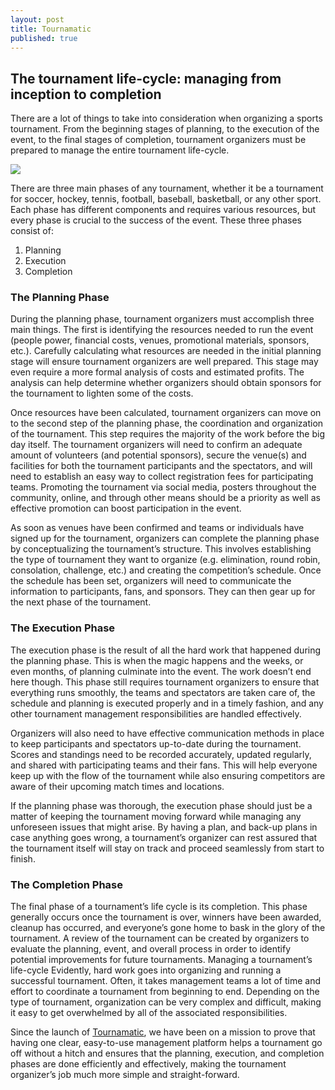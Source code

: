 ```yaml
---
layout: post
title: Tournamatic
published: true
---
```


## The tournament life-cycle: managing from inception to completion

There are a lot of things to take into consideration when organizing a sports tournament. From the beginning stages of planning, to the execution of the event, to the final stages of completion, tournament organizers must be prepared to manage the entire tournament life-cycle.

![](/images/tournament_cycle_hell.gif)

There are three main phases of any tournament, whether it be a tournament for soccer, hockey, tennis, football, baseball, basketball, or any other sport. Each phase has different components and requires various resources, but every phase is crucial to the success of the event. These three phases consist of:

1. Planning
2. Execution
3. Completion

### The Planning Phase
During the planning phase, tournament organizers must accomplish three main things. The first is identifying the resources needed to run the event (people power, financial costs, venues, promotional materials, sponsors, etc.). Carefully calculating what resources are needed in the initial planning stage will ensure tournament organizers are well prepared. This stage may even require a more formal analysis of costs and estimated profits. The analysis can help determine whether organizers should obtain sponsors for the tournament to lighten some of the costs.

Once resources have been calculated, tournament organizers can move on to the second step of the planning phase, the coordination and organization of the tournament. This step requires the majority of the work before the big day itself. The tournament organizers will need to confirm an adequate amount of volunteers (and potential sponsors), secure the venue(s) and facilities for both the tournament participants and the spectators, and will need to establish an easy way to collect registration fees for participating teams. Promoting the tournament via social media, posters throughout the community, online, and through other means should be a priority as well as effective promotion can boost participation in the event.

As soon as venues have been confirmed and teams or individuals have signed up for the tournament, organizers can complete the planning phase by conceptualizing the tournament’s structure. This involves establishing the type of tournament they want to organize (e.g. elimination, round robin, consolation, challenge, etc.) and creating the competition’s schedule. Once the schedule has been set, organizers will need to communicate the information to participants, fans, and sponsors. They can then gear up for the next phase of the tournament. 

### The Execution Phase
The execution phase is the result of all the hard work that happened during the planning phase. This is when the magic happens and the weeks, or even months, of planning culminate into the event. The work doesn’t end here though. This phase still requires tournament organizers to ensure that everything runs smoothly, the teams and spectators are taken care of, the schedule and planning is executed properly and in a timely fashion, and any other tournament management responsibilities are handled effectively. 

Organizers will also need to have effective communication methods in place to keep participants and spectators up-to-date during the tournament. Scores and standings need to be recorded accurately, updated regularly, and shared with participating teams and their fans. This will help everyone keep up with the flow of the tournament while also ensuring competitors are aware of their upcoming match times and locations.

If the planning phase was thorough, the execution phase should just be a matter of keeping the tournament moving forward while managing any unforeseen issues that might arise. By having a plan, and back-up plans in case anything goes wrong, a tournament’s organizer can rest assured that the tournament itself will stay on track and proceed seamlessly from start to finish.

### The Completion Phase
The final phase of a tournament’s life cycle is its completion. This phase generally occurs once the tournament is over, winners have been awarded, cleanup has occurred, and everyone’s gone home to bask in the glory of the tournament. A review of the tournament can be created by organizers to evaluate the planning, event, and overall process in order to identify potential improvements for future tournaments. 
Managing a tournament’s life-cycle
Evidently, hard work goes into organizing and running a successful tournament. Often, it takes management teams a lot of time and effort to coordinate a tournament from beginning to end. Depending on the type of tournament, organization can be very complex and difficult, making it easy to get overwhelmed by all of the associated responsibilities. 

Since the launch of [Tournamatic](https://www.tournamatic.com), we have been on a mission to prove that having one clear, easy-to-use management platform helps a tournament go off without a hitch and ensures that the planning, execution, and completion phases are done efficiently and effectively, making the tournament organizer’s job much more simple and straight-forward.